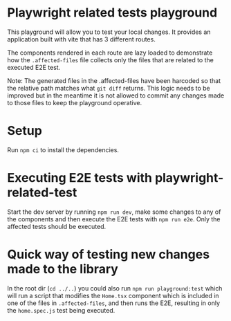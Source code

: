 # Playwright related tests playground

This playground will allow you to test your local changes. It provides an application built with vite that has 3 different routes.

The components rendered in each route are lazy loaded to demonstrate how the `.affected-files` file collects only the files that are related to the executed E2E test.

Note: The generated files in the .affected-files have been harcoded so that the relative path matches what `git diff` returns. This logic needs to be improved but in the meantime it is not allowed to commit any changes made to those files to keep the playground operative.

# Setup

Run `npm ci` to install the dependencies.

# Executing E2E tests with playwright-related-test

Start the dev server by running `npm run dev`, make some changes to any of the components and then execute the E2E tests with `npm run e2e`. Only the affected tests should be executed.

# Quick way of testing new changes made to the library

In the root dir (`cd ../..`) you could also run `npm run playground:test` which will run a script that modifies the `Home.tsx` component which is included in one of the files in `.affected-files`, and then runs the E2E, resulting in only the `home.spec.js` test being executed.
